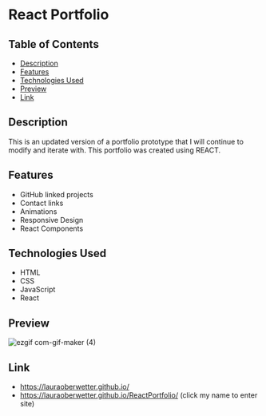 # React Portfolio

## Table of Contents
- [Description](#description)
- [Features](#features)
- [Technologies Used](#technologies-used)
- [Preview](#preview)
- [Link](#link)

    

## Description
This is an updated version of a portfolio prototype that I will continue to modify and iterate with. This portfolio was created using REACT.

     

## Features
- GitHub linked projects
- Contact links
- Animations
- Responsive Design
- React Components

   

## Technologies Used
- HTML
- CSS
- JavaScript
- React

    

## Preview
![ezgif com-gif-maker (4)](https://user-images.githubusercontent.com/23666524/125015016-4fff8880-e034-11eb-923e-e2bcaf595f93.gif)

   

## Link
- https://lauraoberwetter.github.io/
- https://lauraoberwetter.github.io/ReactPortfolio/ (click my name to enter site)
